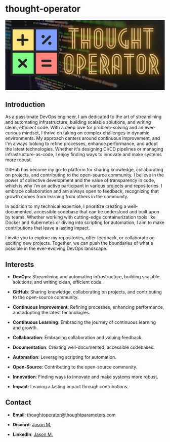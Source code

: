 # thought-operator

![thought-operator](https://github.com/thought-operator/thought-operator/blob/7019a27d358d08ea4a04fbf70d27eaf28609e70b/thoughtoperator.png?raw=true)

## Introduction

As a passionate DevOps engineer, I am dedicated to the art of streamlining and automating infrastructure, building scalable solutions, and writing clean, efficient code. With a deep love for problem-solving and an ever-curious mindset, I thrive on taking on complex challenges in dynamic environments. My approach centers around continuous improvement, and I'm always looking to refine processes, enhance performance, and adopt the latest technologies. Whether it's designing CI/CD pipelines or managing infrastructure-as-code, I enjoy finding ways to innovate and make systems more robust.

GitHub has become my go-to platform for sharing knowledge, collaborating on projects, and contributing to the open-source community. I believe in the power of collective development and the value of transparency in code, which is why I'm an active participant in various projects and repositories. I embrace collaboration and am always open to feedback, recognizing that growth comes from learning from others in the community.

In addition to my technical expertise, I prioritize creating a well-documented, accessible codebase that can be understood and built upon by teams. Whether working with cutting-edge containerization tools like Docker and Kubernetes or diving into scripting for automation, I aim to make contributions that leave a lasting impact.

I invite you to explore my repositories, offer feedback, or collaborate on exciting new projects. Together, we can push the boundaries of what's possible in the ever-evolving DevOps landscape.

## Interests

- **DevOps**: Streamlining and automating infrastructure, building scalable solutions, and writing clean, efficient code.

- **GitHub**: Sharing knowledge, collaborating on projects, and contributing to the open-source community.

- **Continuous Improvement**: Refining processes, enhancing performance, and adopting the latest technologies.

- **Continuous Learning**: Embracing the journey of continuous learning and growth.

- **Collaboration**: Embracing collaboration and valuing feedback.

- **Documentation**: Creating well-documented, accessible codebases.

- **Automation**: Leveraging scripting for automation.

- **Open-Source**: Contributing to the open-source community.

- **Innovation**: Finding ways to innovate and make systems more robust.

- **Impact**: Leaving a lasting impact through contributions.

## Contact

- **Email**: [thoughtoperator@thoughtparameters.com](mailto:thoughtoperator@thoughtparameters.com)

- **Discord**: [Jason M.](https://discord.gg/PjErXeHs)

- **LinkedIn**: [Jason M.](https://www.linkedin.com/in/thought-operator/)

